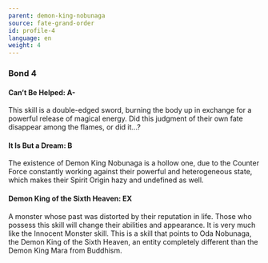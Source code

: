 ```yaml
---
parent: demon-king-nobunaga
source: fate-grand-order
id: profile-4
language: en
weight: 4
---
```


### Bond 4

#### Can’t Be Helped: A-

This skill is a double-edged sword, burning the body up in exchange for a powerful release of magical energy. Did this judgment of their own fate disappear among the flames, or did it…?

#### It Is But a Dream: B

The existence of Demon King Nobunaga is a hollow one, due to the Counter Force constantly working against their powerful and heterogeneous state, which makes their Spirit Origin hazy and undefined as well.

#### Demon King of the Sixth Heaven: EX

A monster whose past was distorted by their reputation in life. Those who possess this skill will change their abilities and appearance. It is very much like the Innocent Monster skill. This is a skill that points to Oda Nobunaga, the Demon King of the Sixth Heaven, an entity completely different than the Demon King Mara from Buddhism.

